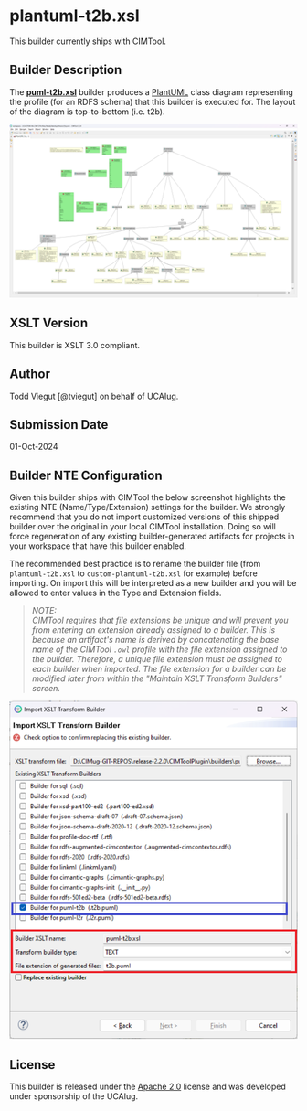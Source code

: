 # plantuml-t2b.xsl

This builder currently ships with CIMTool.

## Builder Description

The **[puml-t2b.xsl](puml-t2b.xsl)** builder produces a [PlantUML](https://plantuml.com) class diagram representing the profile (for an RDFS schema) that this builder is executed for. The layout of the diagram is top-to-bottom (i.e. t2b).

![image](sample-puml-t2b.png)

## XSLT Version

This builder is XSLT 3.0 compliant.

## Author

Todd Viegut [@tviegut] on behalf of UCAIug.

## Submission Date

01-Oct-2024

## Builder NTE Configuration

Given this builder ships with CIMTool the below screenshot highlights the existing NTE (Name/Type/Extension) settings for the builder.  We strongly recommend that you do not import customized versions of this shipped builder over the original in your local CIMTool installation. Doing so will force regeneration of any existing builder-generated artifacts for projects in your workspace that have this builder enabled.

The recommended best practice is to rename the builder file  (from ```plantuml-t2b.xsl``` to ```custom-plantuml-t2b.xsl``` for example) before importing. On import this will be interpreted as a new builder and you will be allowed to enter values in the Type and Extension fields.

>*NOTE: </br>CIMTool requires that file extensions be unique and will prevent you from entering an extension already assigned to a builder. This is because an artifact's name is derived by concatenating the base name of the CIMTool ```.owl``` profile with the file extension assigned to the builder. Therefore, a unique file extension must be assigned to each builder when imported. The file extension for a builder can be modified later from within the "Maintain XSLT Transform Builders" screen.*

![image](import-builder.png)

## License

This builder is released under the [Apache 2.0](../../LICENSE) license and was developed under sponsorship of the UCAIug.
